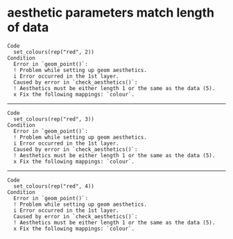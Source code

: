 # aesthetic parameters match length of data

    Code
      set_colours(rep("red", 2))
    Condition
      Error in `geom_point()`:
      ! Problem while setting up geom aesthetics.
      i Error occurred in the 1st layer.
      Caused by error in `check_aesthetics()`:
      ! Aesthetics must be either length 1 or the same as the data (5).
      x Fix the following mappings: `colour`.

---

    Code
      set_colours(rep("red", 3))
    Condition
      Error in `geom_point()`:
      ! Problem while setting up geom aesthetics.
      i Error occurred in the 1st layer.
      Caused by error in `check_aesthetics()`:
      ! Aesthetics must be either length 1 or the same as the data (5).
      x Fix the following mappings: `colour`.

---

    Code
      set_colours(rep("red", 4))
    Condition
      Error in `geom_point()`:
      ! Problem while setting up geom aesthetics.
      i Error occurred in the 1st layer.
      Caused by error in `check_aesthetics()`:
      ! Aesthetics must be either length 1 or the same as the data (5).
      x Fix the following mappings: `colour`.

